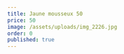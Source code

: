 ```yaml
---
title: Jaune mousseux 50
price: 50
image: /assets/uploads/img_2226.jpg
order: 0
published: true
---
```

